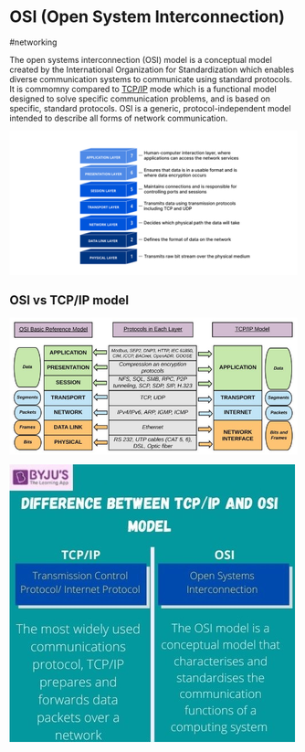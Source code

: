 # OSI (Open System Interconnection)
#networking 

The open systems interconnection (OSI) model is a conceptual model created by the International Organization for Standardization which enables diverse communication systems to communicate using standard protocols. It is commomny compared to [TCP/IP](TCP/IP) mode which is a functional model designed to solve specific communication problems, and is based on specific, standard protocols. OSI is a generic, protocol-independent model intended to describe all forms of network communication.

![](Attachments/Pasted%20image%2020230308231340.png)


## OSI vs TCP/IP model

![](Attachments/Pasted%20image%2020230308231512.png)

![](Attachments/Pasted%20image%2020230308231559.png)